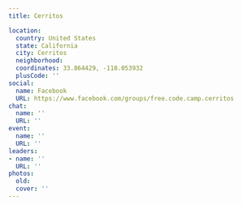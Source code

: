 ```yaml
---
title: Cerritos

location:
  country: United States
  state: California
  city: Cerritos
  neighborhood: 
  coordinates: 33.864429, -118.053932
  plusCode: ''
social:
  name: Facebook
  URL: https://www.facebook.com/groups/free.code.camp.cerritos
chat:
  name: ''
  URL: ''
event:
  name: ''
  URL: ''
leaders:
- name: ''
  URL: ''
photos:
  old: 
  cover: ''
---
```

